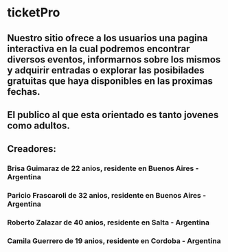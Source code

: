# ticketPro 

## Nuestro sitio ofrece a los usuarios una pagina interactiva en la cual podremos encontrar diversos eventos, informarnos sobre los mismos y adquirir entradas o explorar las posibilades gratuitas que haya disponibles en las proximas fechas.
## El publico al que esta orientado es tanto jovenes como adultos.

## Creadores:

### Brisa Guimaraz de 22 anios, residente en Buenos Aires - Argentina
### Paricio Frascaroli de 32 anios, residente en Buenos Aires - Argentina 
### Roberto Zalazar de 40 anios, residente en Salta - Argentina 
### Camila Guerrero de 19 anios, residente en Cordoba - Argentina
